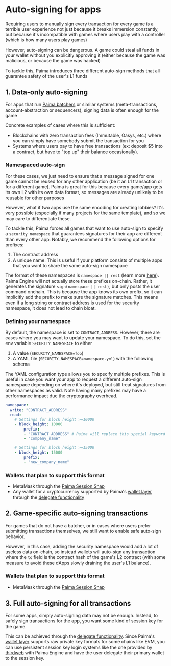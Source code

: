 # Auto-signing for apps

Requiring users to manually sign every transaction for every game is a terrible user experience not just because it breaks immersion constantly, but because it's incompatible with games where users play with a controller (which is how many users play games)

However, auto-signing can be dangerous. A game could steal all funds in your wallet without you explicitly approving it (either because the game was malicious, or because the game was hacked)

To tackle this, Paima introduces three different auto-sign methods that all guarantee safety of the user's L1 funds

## 1. Data-only auto-signing

For apps that run [Paima batchers](../1-setup/20-paima-bacher.md) or similar systems (meta-transactions, account-abstraction or sequencers), signing data is often enough for the game 

Concrete examples of cases where this is sufficient:
- Blockchains with zero transaction fees (Immutable, Oasys, etc.) where you can simply have somebody submit the transaction for you
- Systems where users pay to have free transactions (ex: deposit $5 into a contract, but have to "top up" their balance occasionally).

### Namespaced auto-sign

For these cases, we just need to ensure that a message signed for one game cannot be reused for any other application (be it an L1 transaction or for a different game). Paima is great for this because every game/app gets its own L2 with its own data format, so messages are already unlikely to be reusable for other purposes

However, what if two apps use the same encoding for creating lobbies? It's very possible (especially if many projects for the same template), and so we may care to differentiate these. 

To tackle this, Paima forces all games that want to use auto-sign to specify a `security namespace` that guarantees signatures for their app are different than every other app. Notably, we recommend the following options for prefixes:
1. The contract address
2. A unique name. This is useful if your platform consists of multiple apps that you want to share the same auto-sign namespace

The format of these namespaces is `namespace || rest` (learn more [here](./500-replay-protection.md)). Paima Engine will not actually store these prefixes on-chain. Rather, it generates the signature `sign(namespace || rest)`, but only posts the user command onchain. This is because the app knows its own prefix, so it can implicitly add the prefix to make sure the signature matches. This means even if a long string or contract address is used for the security namespace, it does not lead to chain bloat.

### Defining your namespace

By default, the namespace is set to `CONTRACT_ADDRESS`. However, there are cases where you may want to update your namespace. To do this, set the env variable `SECURITY_NAMESPACE` to either

1. A value (`SECURITY_NAMESPACE=foo`)
2. A YAML file (`SECURITY_NAMESPACE=namespace.yml`) with the following schema

The YAML configuration type allows you to specify multiple prefixes. This is useful in case you want your app to request a different auto-sign namespace depending on where it's deployed, but still treat signatures from other namespaces as valid. Note having many prefixes may have a performance impact due the cryptography overhead.

```yaml
namespace:
  write: "CONTRACT_ADDRESS"
  read:
    # Settings for block height >=10000
    - block_height: 10000
        prefix:
        - "CONTRACT_ADDRESS" # Paima will replace this special keyword with your contract's address
        - "company_name"

    # Settings for block height >=15000
    - block_height: 15000
        prefix:
        - "new_company_name"
```

### Wallets that plan to support this format

- MetaMask through the [Paima Session Snap](https://github.com/PaimaStudios/paima-session-snap)
- Any wallet for a cryptocurrency supported by Paima's [wallet layer](../700-multichain-support/2-wallet-layer/1-introduction.mdx) through the [delegate functionality](../700-multichain-support/2-wallet-layer/100-delegate-wallet/1-introduction.mdx)

## 2. Game-specific auto-signing transactions

For games that do not have a batcher, or in cases where users prefer submitting transactions themselves, we still want to enable safe auto-sign behavior.

However, in this case, adding the security namespace would add a lot of useless data on-chain, so instead wallets will auto-sign any transaction where the `to` field is the contract hash of the game's L2 contract (with some measure to avoid these dApps slowly draining the user's L1 balance).

### Wallets that plan to support this format

- MetaMask through the [Paima Session Snap](https://github.com/PaimaStudios/paima-session-snap)

## 3. Full auto-signing for all transactions

For some apps, simply auto-signing data may not be enough. Instead, to safely sign transactions for the app, you want some kind of session key for the game.

This can be achieved through the [delegate functionality](../700-multichain-support/2-wallet-layer/100-delegate-wallet/1-introduction.mdx). Since Paima's [wallet layer](../700-multichain-support/2-wallet-layer/1-introduction.mdx) supports raw private key formats for some chains like EVM, you can use persistent session key login systems like the one provided by [thirdweb](https://thirdweb.com/) with Paima Engine and have the user delegate their primary wallet to the session key.
